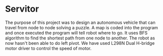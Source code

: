 # Servitor
The purpose of this project was to design an autonomous vehicle that can travel from node to node solving a puzzle. A map is coded into the program and once executed the program will tell robot where to go. It uses BFS algorithm to find the shortest path from one node to another. The robot as now hasn't been able to do left pivot. We have used L298N Dual H-bridge motor driver to control the speed of motor.   

